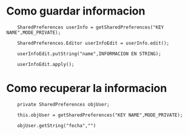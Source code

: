 # Como guardar informacion

```
	SharedPreferences userInfo = getSharedPreferences("KEY NAME",MODE_PRIVATE);

	SharedPreferences.Editor userInfoEdit = userInfo.edit();

	userInfoEdit.putString("name",INFORMACION EN STRING);

	userInfoEdit.apply();
```

# Como recuperar la informacion

```
	private SharedPreferences objUser;

	this.objUser = getSharedPreferences("KEY NAME",MODE_PRIVATE);

	objUser.getString("fecha","")
```
